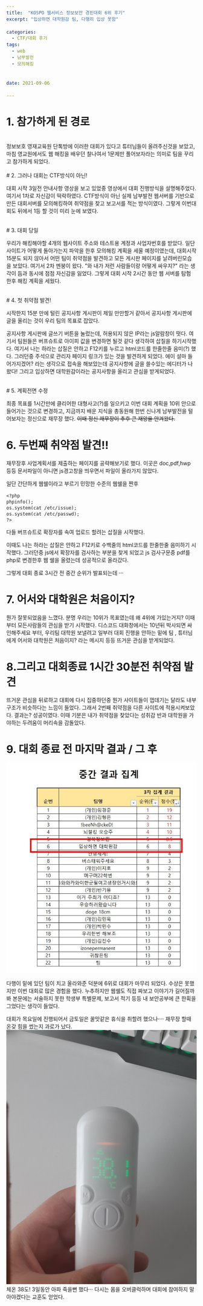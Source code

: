 ```yaml
---
title:  "KOSPO 웹서비스 정보보안 경진대회 6위 후기"
excerpt: "입상하면 대학원감 팀, 다행히 입상 못함"

categories:
  - CTF/대회 후기
tags:
  - web
  - 남부발전
  - 모의해킹
  
  
date: 2021-09-06 

---
```


# 1. 참가하게 된 경로
<br>
정보보호 영재교육원 단톡방에 이러한 대회가 있다고 튜터님들이 올려주신것을 보았고, 마침 영교원에서도 웹 해킹을 배우던 찰나여서 1문제만 풀어보자라는 의미로 팀을 꾸리고 참가하게 되었다.<br>



<br>
# 2. 그러나 대회는 CTF방식이 아닌! 
<br>

대회 시작 3일전 안내사항 영상을 보고 있었중 영상에서 대회 진행방식을 설명해주었다. 여기서 1차로 자신감이 떡락하였다. CTF방식이 아닌 실제 남부발전 웹서버를 기반으로 만든 대회서버를 모의해킹하여 취약점을 찾고 보고서를 적는 방식이였다. 그렇게 이번대회도 뒤에서 1등 할 것이 미리 눈에 보였다.

<br>
# 3. 대회 당일
<br>

우리가 해킹해야할 4개의 웹사이트 주소와 테스트용 계정과 사업자번호를 받았다.
일단 사이트가 어떻게 돌아가는지 파악을 한후 모의해킹 계획을 세울 예정이였는데, 
대회시작 15분도 되지 않아서 어떤 팀이 취약점을 발견하고 모든 게시판 페이지를 날려버린모습을 보았다.
여기서 2차 멘붕이 왔다. "와 내가 저런 사람들이랑 어떻게 싸우지?" 라는 생각이 듬과 동시에 점점 자신감을 잃었다.
그렇게 대회 시작 2시간 동안 웹 서버를 탐험 한후 해킹 계획을 세웠다.

 

<br>
# 4. 첫 취약점 발견!
<br>

시작한지 15분 만에 털린 공지사항 게시판이 제일 만만할거 같아서 공지사항 게시판에 글을 올리는 것이 우리 팀의 목표로 잡았다.

공지사항 게시판에 글쓰기 버튼을 눌렀는데, 허용되지 않은 IP라는 js알람창이 떳다. 여기서 팀원들은 버프슈트로 아이피 값을 변경하면 될것 같다 생각하여 삽질을 하기시작했다.
여기서 나는 하라는 삽질은 안하고 F12키를 누르고 html코드를 한줄한줄 음미(?) 했다. 그러던중 주석으로 관리자 페이지 링크가 있는 것을 발견하게 되었다.
에이 설마 들어가지겠어? 라는 생각으로 접속을 해보았는데 공지사항에 글을 쓸수있는 에디터가 나왔다! 그리고 입상하면 대학원감이라는 공지사항을 올리고 관심을 받게되었다. 

<br>
# 5. 계획전면 수정

최종 목표를 1시간만에 클리어한 대형사고(?)를 일으키고 이번 대회 계획을 10위 안으로 들어가는 것으로 변경하고,
지금까지 배운 지식을 총동원해 한번 신나게 남부발전을 털어보자는 정신으로 재무장 했다. <del>이때 정신 재무장이 추후 큰 재앙을 안겨왔다.</del>

# 6. 두번째 취약점 발견!!

재무장후 사업계획서를 제출하는 페이지를 공략해보기로 했다. 
이곳은 doc,pdf,hwp 등등 문서파일이 아니면 js경고창을 띄우면서 파일이 올라가지 않았다.

일단 간단하게 웹쉘이라고 부르기 민망한 수준의 웹쉘을 짠후

```
<?php
phpinfo();
os.system(cat /etc/issue);
os.system(cat /etc/passwd);
?>

```

다들 버프슈트로 확장자를 속여 업로드 할려는 삽질을 시작했다.

이때도 나는 하라는 삽질은 안하고 F12키로 수백줄의 html코드를 한줄한줄 음미하기 시작했다.
그러던중 js에서 확장자를 검사하는 부분을 찾게 되었고 js 검사구문중 pdf를 php로 변경한후 웹 쉘을 올렸는데 성공적으로 올라갔다. 

그렇게 대회 종료 3시간 전 중간 순위가 발표되는데 ···

# 7. 어서와 대학원은 처음이지?

뭔가 잘못되었음을 느꼈다. 
분명 우리는 10위가 목표였는데 왜 4위에 가있는거지? 이때 부터 모든사람들의 관심을 받기 시작했다.
디스코드 대화창에서는 10년뒤 박사되면 싸인해주세요 부터, 우리팀 대학원 보낼려고 일부러 대회 진행을 안하는 밑에 팀 , 튜터님에게 어서와 대학원은 처음이지? 라는 메시지 등등 뜨거운 관심을 받게되었다.

# 8.그리고 대회종료 1시간 30분전 취약점 발견

뜨거운 관심을 뒤로하고 대회에 다시 집중하던중 뭔가 사이트들이 껍데기는 달라도 내부 구조가 비슷하다는 느낌이 들었다. 
그래서 2번째 취약점을 다른 사이트에 적용시켜보았다.
결과는? 성공이였다. 이때 기분은 내가 취약점을 찾았다는 성취감 반과 대학원을 가야하는 두려움이 머리속을 감돌았다.

# 9. 대회 종료 전 마지막 결과 / 그 후

<img src="/assets/images/20210906-1/1.jpg">

다행이 밑에 있던 팀이 치고 올라와준 덕분에 6위로 대회가 마무리 되었다.
수상은 못했지만 이번 대회로 많은 경험을 했다. 
누추하지만 웹쉘도 직접 짜보고 이야기가 길어질까봐 본문에는 서술하지 못한 학생부 특별문제, 보고서 적기 등등 내 보안공부에 큰 한휙을 그었다는 생각이 들었다.

대회가 목요일에 진행되어서 금토일은 꿀맛같은 휴식을 취할려 했으나····
재무장 할때 온갖 힘을 썼는지 과로가 났다. 
<img src="/assets/images/20210906-1/2.jpg">
체온 38도!
 3일동안 아파 죽을뻔 했다··· 다시는 몸을 오버클럭하며 대회에 참여하지 말아야겠다는 교훈도 얻었다.







 

